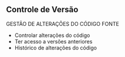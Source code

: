 ## Controle de Versão

GESTÃO DE ALTERAÇÕES DO CÓDIGO FONTE
- Controlar alterações do código
- Ter acesso a versões anteriores 
- Histórico de alterações do código

